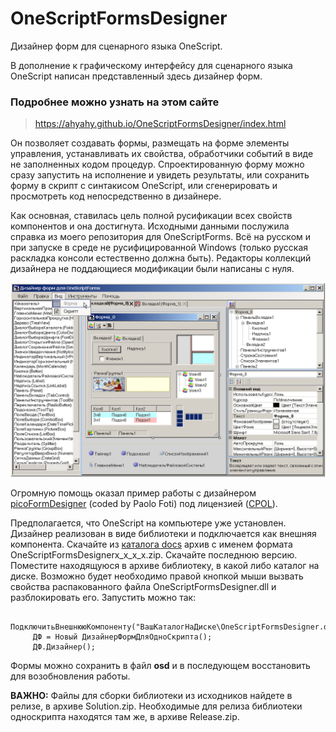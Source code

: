 # OneScriptFormsDesigner
Дизайнер форм для сценарного языка OneScript.

В дополнение к графическому интерфейсу для сценарного языка OneScript написан представленный здесь дизайнер форм.

### Подробнее можно узнать на этом сайте

> <https://ahyahy.github.io/OneScriptFormsDesigner/index.html>

Он позволяет создавать формы, размещать на форме элементы управления, устанавливать их свойства, обработчики событий в виде не заполненных кодом процедур. Спроектированную форму можно сразу запустить на исполнение и увидеть результаты, или сохранить форму в скрипт с синтакисом OneScript, или сгенерировать и просмотреть код непосредственно в дизайнере.

Как основная, ставилась цель полной русификации всех свойств компонентов и она достигнута. Исходными данными послужила справка из моего репозитория для OneScriptForms. Всё на русском и при запуске в среде не русифицированной Windows (только русская раскладка консоли естественно должна быть). Редакторы коллекций дизайнера не поддающиеся модификации были написаны с нуля.

![Дизайнер](https://github.com/ahyahy/OneScriptFormsDesigner/blob/main/docs/OneScriptFormsDesigner.png)

Огромную помощь оказал пример работы с дизайнером [picoFormDesigner](https://www.codeproject.com/Articles/60175/The-DesignSurface-Extended-Class-is-Back-Together) (coded by Paolo Foti) под лицензией ([CPOL](https://www.codeproject.com/info/cpol10.aspx)).

Предполагается, что OneScript на компьютере уже установлен. Дизайнер реализован в виде библиотеки и подключается как внешняя компонента.
Скачайте из [каталога docs](https://github.com/ahyahy/OneScriptFormsDesigner/tree/main/docs) архив с именем формата OneScriptFormsDesignerх_х_х_х.zip. Скачайте последнюю версию. Поместите находящуюся в архиве библиотеку, в какой либо каталог на диске. Возможно будет необходимо правой кнопкой мыши вызвать свойства распакованного файла OneScriptFormsDesigner.dll и разблокировать его. 
Запустить можно так:

```bsl
     ПодключитьВнешнююКомпоненту("ВашКаталогНаДиске\OneScriptFormsDesigner.dll");
     ДФ = Новый ДизайнерФормДляОдноСкрипта();
     ДФ.Дизайнер();
```

Формы можно сохранить в файл **osd** и в последующем восстановить для возобновления работы.

**ВАЖНО:** Файлы для сборки библиотеки из исходников найдете в релизе, в архиве Solution.zip. Необходимые для релиза библиотеки односкрипта находятся там же, в архиве Release.zip.
